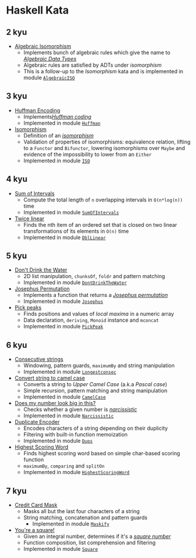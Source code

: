 # Haskell Kata

## 2 kyu
* [Algebraic Isomorphism](https://www.codewars.com/kata/5917f22dd2563a36a200009c)
  * Implements bunch of algebraic rules which give the name to
    [*Algebraic Data Types*](https://en.wikipedia.org/wiki/Algebraic_data_type)
  * Algebraic rules are satisfied by ADTs under *isomorphism*
  * This is a follow-up to the *Isomorphism* kata and is implemented in
    module [`AlgebraicISO`](src/AlgebraicISO.hs)

## 3 kyu
* [Huffman Encoding](https://www.codewars.com/kata/54cf7f926b85dcc4e2000d9d)
  * Implements[*Huffman coding*](https://en.wikipedia.org/wiki/Huffman_coding)
  * Implemented in module [`Huffman`](src/Huffman.hs)
* [Isomorphism](https://www.codewars.com/kata/5922543bf9c15705d0000020)
  * Definition of an [*isomorphism*](https://en.wikipedia.org/wiki/Isomorphism)
  * Validation of properties of isomorphisms: equivalence relation,
    lifting to a `Functor` and `Bifunctor`, lowering isomorphisms over
    `Maybe` and evidence of the impossibility to lower from an `Either`
  * Implemented in module [`ISO`](src/ISO.hs)

## 4 kyu
* [Sum of Intervals](https://www.codewars.com/kata/52b7ed099cdc285c300001cd)
  * Compute the total length of `n` overlapping intervals in
    `O(n*log(n))` time
  * Implemented in module [`SumOfIntervals`](src/SumOfIntervals.hs)
* [Twice linear](https://www.codewars.com/kata/5672682212c8ecf83e000050)
  * Finds the nth item of an ordered set that is closed on two linear
    transformations of its elements in `O(n)` time
  * Implemented in module [`DblLinear`](src/DblLinear.hs)

## 5 kyu
* [Don't Drink the Water](https://www.codewars.com/kata/562e6df5cf2d3908ad00019e)
  * 2D list manipulation, `chunksOf`, `foldr` and pattern matching
  * Implemented in module [`DontDrinkTheWater`](src/DontDrinkTheWater.hs)
* [Josephus Permutation](https://www.codewars.com/kata/5550d638a99ddb113e0000a2)
  * Implements a function that returns a [*Josephus permutation*](https://en.wikipedia.org/wiki/Josephus_problem)
  * Implemented in module [`Josephus`](src/Josephus.hs)
* [Pick peaks](https://www.codewars.com/kata/5279f6fe5ab7f447890006a7)
  * Finds positions and values of *local maxima* in a numeric array
  * Data declaration, `deriving`, `Monoid` instance and `mconcat`
  * Implemented in module [`PickPeak`](src/PickPeak.hs)

## 6 kyu
* [Consecutive strings](https://www.codewars.com/kata/56a5d994ac971f1ac500003e)
  * Windowing, pattern guards, `maximumBy` and string manipulation
  * Implemented in module [`Longestconsec`](src/Longestconsec.hs)
* [Convert string to camel case](https://www.codewars.com/kata/517abf86da9663f1d2000003)
  * Converts a string to *Upper Camel Case* (a.k.a *Pascal case*)
  * Simple recursion, pattern matching and string manipulation
  * Implemented in module [`CamelCase`](src/CamelCase.hs)
* [Does my number look big in this?](https://www.codewars.com/kata/5287e858c6b5a9678200083c)
  * Checks whether a given number is [*narcissistic*](https://en.wikipedia.org/wiki/Narcissistic_number)
  * Implemented in module [`Narcissistic`](src/Narcissistic.hs)
* [Duplicate Encoder](https://www.codewars.com/kata/54b42f9314d9229fd6000d9c)
  * Encodes characters of a string depending on their duplicity
  * Filtering with built-in function memoization
  * Implemented in module [`Dups`](src/Dups.hs)
* [Highest Scoring Word](https://www.codewars.com/kata/57eb8fcdf670e99d9b000272)
  * Finds highest scoring word based on simple char-based scoring function
  * `maximumBy`, `comparing` and `splitOn`
  * Implemented in module [`HighestScoringWord`](src/HighestScoringWord.hs)

## 7 kyu
* [Credit Card Mask](https://www.codewars.com/kata/5412509bd436bd33920011bc)
  * Masks all but the last four characters of a string
  * String matching, concatenation and pattern guards
	* Implemented in module [`Maskify`](src/Maskify.hs)
* [You're a square!](https://www.codewars.com/kata/54c27a33fb7da0db0100040e)
  * Given an integral number, determines if it's a [*square number*](https://en.wikipedia.org/wiki/Square_number)
  * Function composition, list comprehension and filtering
  * Implemented in module [`Square`](src/Square.hs)
